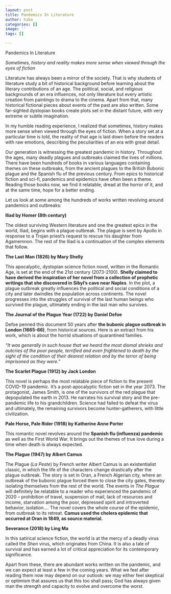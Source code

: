```yaml
---
layout: post
title: Pandemics In Literature
author: hiba
categories: []
image: ''
tags: []

---
```

Pandemics In Literature

_Sometimes, history and reality makes more sense when viewed through the eyes of fiction_

Literature has always been a mirror of the society. That is why students of literature study a bit of historical background before learning about the literary contributions of an age. The political, social, and religious backgrounds of an era influences, not only literature but every artistic creation from paintings to drama to the cinema. Apart from that, many historical fictional pieces about events of the past are also written. Some far-sighted dystopian books create plots set in the distant future, with very extreme or subtle imagination.

In my humble reading experience, I realized that sometimes, history makes more sense when viewed through the eyes of fiction. When a story set at a particular time is told, the reality of that age is laid down before the readers with raw emotions, describing the peculiarities of an era with great detail.

Our generation is witnessing the greatest pandemic in history. Throughout the ages, many deadly plagues and outbreaks claimed the lives of millions. There have been hundreds of books in various languages containing themes on these outbreaks, from the ancient plagues to the British Bubonic plague and the Spanish flu of the previous century. From epics to historical fiction and sci-fi, pandemics and epidemics have often been a theme. Reading those books now, we find it relatable, dread at the horror of it, and at the same time, hope for a better ending.

Let us look at some among the hundreds of works written revolving around pandemics and outbreaks:

**Iliad by Homer (8th century)**

The oldest surviving Western literature and one the greatest epics in the world, Iliad, begins with a plague outbreak. The plague is sent by Apollo in response to a Trojan priest’s request to rescue his daughter from Agamemnon. The rest of the Iliad is a continuation of the complex elements that follow.

**The Last Man (1826) by Mary Shelly**

This apocalyptic, dystopian science fiction novel, written in the Romantic Age, is set at the end of the 21st century (2073-2100). **Shelly claimed to have derived the inspiration of her novel from a collection of prophetic writings that she discovered in Sibyl’s cave near Naples**. In the plot, a plague outbreak greatly influences the political and social conditions of a city and later dwindles the population across continents. The novel progresses into the struggles of survival of the last human beings who survived the plague, ultimately ending in the last man who survives.

**The Journal of the Plague Year (1722) by Daniel Defoe**

Defoe penned this document 50 years after **the bubonic plague outbreak in London (1665-66)**, from historical sources. Here is an extract from his work, which is about the horrid situations of quarantined families.

_“It was generally in such house that we heard the most dismal shrieks and outcries of the poor people, terrified and even frightened to death by the sight of the condition of their dearest relation and by the terror of being imprisoned as they were.”_

**The Scarlet Plague (1912) by Jack London**

This novel is perhaps the most relatable piece of fiction to the present COVID-19 pandemic. It’s a post-apocalyptic fiction set in the year 2073. The protagonist, James Smith, is one of the survivors of the red plague that depopulated the earth in 2013. He narrates his survival story and the pre-pandemic life to his grandchildren. Science had failed to defeat the virus and ultimately, the remaining survivors become hunter-gatherers, with little civilization.

**Pale Horse, Pale Rider (1918) by Katherine Anne Porter**

This romantic novel revolves around the **Spanish flu (influenza) pandemic** as well as the First World War. It brings out the themes of true love during a time when death is always expected.

**The Plague (1947) by Albert Camus**

The Plague (_La Peste_) by French writer Albert Camus is an existentialist classic, in which the life of the characters change drastically after the plague outbreak. The story is set in Oran, a French Algerian city, where an outbreak of the bubonic plague forced them to close the city gates, thereby isolating themselves from the rest of the world. The events in _The Plague_ will definitely be relatable to a reader who experienced the pandemic of 2020 – prohibition of travel, suspension of mail, lack of resources and income, starvation among the poor, depressed spirit and introverted behavior, isolation…. The novel covers the whole course of the epidemic, from outbreak to its retreat. **Camus used the cholera epidemic that occurred at Oran in 1849, as source material.**

**Severance (2018) by Ling Ma**

In this satirical science fiction, the world is at the mercy of a deadly virus called the _Shen_ virus, which originates from China. It is also a tale of survival and has earned a lot of critical appreciation for its contemporary significance.

Apart from these, there are abundant works written on the pandemic, and we can expect at least a few in the coming years. What we feel after reading them now may depend on our outlook: we may either feel skeptical or optimism that assures us that this too shall pass; God has always given man the strength and capacity to evolve and overcome the worst.